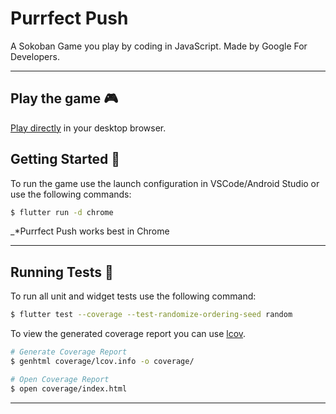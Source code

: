 # Purrfect Push

A Sokoban Game you play by coding in JavaScript. Made by Google For Developers.

---

## Play the game 🎮

[Play directly](https://devchallengedemo.github.io/purrfect_push) in your desktop browser.

## Getting Started 🚀

To run the game use the launch configuration in VSCode/Android Studio or use the following commands:

```sh
$ flutter run -d chrome
```

_\*Purrfect Push works best in Chrome

---

## Running Tests 🧪

To run all unit and widget tests use the following command:

```sh
$ flutter test --coverage --test-randomize-ordering-seed random
```

To view the generated coverage report you can use [lcov](https://github.com/linux-test-project/lcov).

```sh
# Generate Coverage Report
$ genhtml coverage/lcov.info -o coverage/

# Open Coverage Report
$ open coverage/index.html
```

---